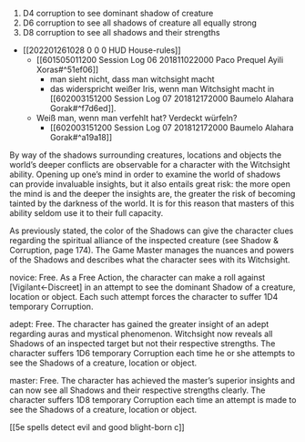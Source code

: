 1. D4 corruption to see dominant shadow of creature
2. D6 corruption to see all shadows of creature all equally strong
3. D8 corruption to see all shadows and their strengths

- [[202201261028 0 0 0 HUD House-rules]]
	- [[601505011200 Session Log 06 201811022000 Paco Prequel Ayili Xoras#^51ef06]]
		- man sieht nicht, dass man witchsight macht
		- das widerspricht weißer Iris, wenn man Witchsight macht in  [[602003151200 Session Log 07 201812172000 Baumelo Alahara Gorak#^f7d6ed]]. 
	- Weiß man, wenn man verfehlt hat? Verdeckt würfeln?
		- [[602003151200 Session Log 07 201812172000 Baumelo Alahara Gorak#^a19a18]]

By way of the shadows surrounding creatures, locations and objects the world’s deeper conflicts are observable for a character with the Witchsight ability. Opening up one’s mind in order to examine the world of shadows can provide invaluable insights, but it also entails great risk: the more open the mind is and the deeper the insights are, the greater the risk of becoming tainted by the darkness of the world. It is for this reason that masters of this ability seldom use it to their full capacity.

As previously stated, the color of the Shadows can give the character clues regarding the spiritual alliance of the inspected creature (see Shadow & Corruption, page 174). The Game Master manages the nuances and powers of the Shadows and describes what the character sees with its Witchsight.

novice: 
Free. As a Free Action, the character can make a roll against [Vigilant←Discreet] in an attempt to see the dominant Shadow of a creature, location or object. Each such attempt forces the character to suffer 1D4 temporary Corruption.

adept:
Free. The character has gained the greater insight of an adept regarding auras and mystical phenomenon. Witchsight now reveals all Shadows of an inspected target but not their respective strengths. The character suffers 1D6 temporary Corruption each time he or she attempts to see the Shadows of a creature, location or object.

master:
Free. The character has achieved the master’s superior insights and can now see all Shadows and their respective strengths clearly. The character suffers 1D8 temporary Corruption each time an attempt is made to see the Shadows of a creature, location or object.

[[5e spells detect evil and good blight-born c]]